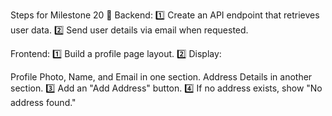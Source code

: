Steps for Milestone 20 📝
Backend:
1️⃣ Create an API endpoint that retrieves user data.
2️⃣ Send user details via email when requested.

Frontend:
1️⃣ Build a profile page layout.
2️⃣ Display:

Profile Photo, Name, and Email in one section.
Address Details in another section.
3️⃣ Add an "Add Address" button.
4️⃣ If no address exists, show "No address found."
